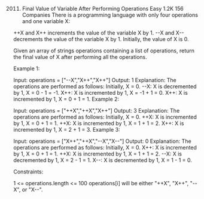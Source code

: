 ﻿2011. Final Value of Variable After Performing Operations
      Easy
      1.2K
      156
      Companies
      There is a programming language with only four operations and one variable X:

++X and X++ increments the value of the variable X by 1.
--X and X-- decrements the value of the variable X by 1.
Initially, the value of X is 0.

Given an array of strings operations containing a list of operations, return the final value of X after performing all the operations.



Example 1:

Input: operations = ["--X","X++","X++"]
Output: 1
Explanation: The operations are performed as follows:
Initially, X = 0.
--X: X is decremented by 1, X =  0 - 1 = -1.
X++: X is incremented by 1, X = -1 + 1 =  0.
X++: X is incremented by 1, X =  0 + 1 =  1.
Example 2:

Input: operations = ["++X","++X","X++"]
Output: 3
Explanation: The operations are performed as follows:
Initially, X = 0.
++X: X is incremented by 1, X = 0 + 1 = 1.
++X: X is incremented by 1, X = 1 + 1 = 2.
X++: X is incremented by 1, X = 2 + 1 = 3.
Example 3:

Input: operations = ["X++","++X","--X","X--"]
Output: 0
Explanation: The operations are performed as follows:
Initially, X = 0.
X++: X is incremented by 1, X = 0 + 1 = 1.
++X: X is incremented by 1, X = 1 + 1 = 2.
--X: X is decremented by 1, X = 2 - 1 = 1.
X--: X is decremented by 1, X = 1 - 1 = 0.


Constraints:

1 <= operations.length <= 100
operations[i] will be either "++X", "X++", "--X", or "X--".